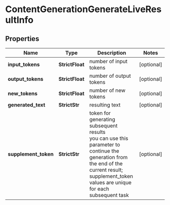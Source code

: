 # ContentGenerationGenerateLiveResultInfo


## Properties

| Name | Type | Description | Notes |
|------------ | ------------- | ------------- | -------------|
**input_tokens** | **StrictFloat** | number of input tokens |[optional]|
**output_tokens** | **StrictFloat** | number of output tokens |[optional]|
**new_tokens** | **StrictFloat** | number of new tokens |[optional]|
**generated_text** | **StrictStr** | resulting text |[optional]|
**supplement_token** | **StrictStr** | token for generating subsequent results<br>you can use this parameter to continue the generation from the end of the current result;<br>supplement_token values are unique for each subsequent task |[optional]|